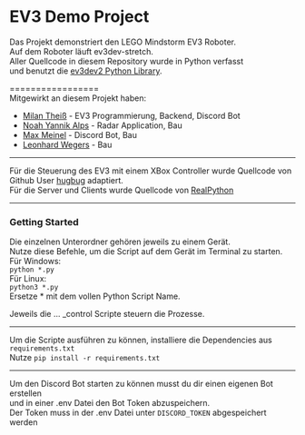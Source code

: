 EV3 Demo Project
=================

Das Projekt demonstriert den LEGO Mindstorm EV3 Roboter.  
Auf dem Roboter läuft ev3dev-stretch.  
Aller Quellcode in diesem Repository wurde in Python verfasst  
und benutzt die [ev3dev2 Python Library](https://github.com/ev3dev/ev3dev-lang-python).

=================  
Mitgewirkt an diesem Projekt haben:  
- [Milan Theiß](https://github.com/milantheiss) - EV3 Programmierung, Backend, Discord Bot
- [Noah Yannik Alps](https://github.com/Noah-Alps) - Radar Application, Bau
- [Max Meinel](https://github.com/Max-Meinel) - Discord Bot, Bau
- [Leonhard Wegers](https://github.com/leonhard2004) - Bau
---
Für die Steuerung des EV3 mit einem XBox Controller wurde Quellcode von Github User [hugbug](https://github.com/hugbug/ev3/tree/master/gidd3) adaptiert.  
Für die Server und Clients wurde Quellcode von [RealPython](https://realpython.com/python-sockets/)

---
### Getting Started  
Die einzelnen Unterordner gehören jeweils zu einem Gerät.  
Nutze diese Befehle, um die Script auf dem Gerät im Terminal zu starten.  
Für Windows:  
`python *.py`  
Für Linux:  
`python3 *.py`  
Ersetze * mit dem vollen Python Script Name.  

Jeweils die ... _control Scripte steuern die Prozesse.

---
Um die Scripte ausführen zu können, installiere die Dependencies aus `requirements.txt`  
Nutze `pip install -r requirements.txt`

---
Um den Discord Bot starten zu können musst du dir einen eigenen Bot erstellen  
und in einer .env Datei den Bot Token abzuspeichern.  
Der Token muss in der .env Datei unter `DISCORD_TOKEN` abgespeichert werden 

